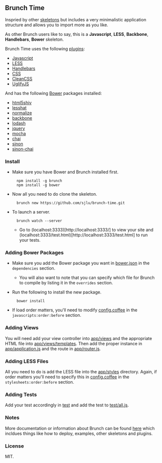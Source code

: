 ## Brunch Time

Inspried by other [skeletons](https://github.com/brunch/brunch/wiki/Skeletons) but includes a very minimalistic application structure and allows you to import more as you like.

As other Brunch users like to say, this is a **Javascript**, **LESS**, **Backbone**, **Handlebars**, **Bower** skeleton.

Brunch Time uses the following [plugins](https://github.com/brunch/brunch/wiki/Plugins):
* [Javascript](https://github.com/brunch/javascript-brunch)
* [LESS](https://github.com/brunch/less-brunch)
* [Handlebars](https://github.com/brunch/handlebars-brunch)
* [CSS](https://github.com/brunch/css-brunch)
* [CleanCSS](https://github.com/brunch/clean-css-brunch)
* [UglifyJS](https://github.com/brunch/uglify-js-brunch)

And has the following [Bower](http://bower.io) packages installed:
* [html5shiv](https://github.com/aFarkas/html5shiv)
* [lesshat](https://github.com/CSSHat/LESSHat)
* [normalize](https://github.com/necolas/normalize.css)
* [backbone](https://github.com/jashkenas/backbone)
* [lodash](https://github.com/lodash/lodash)
* [jquery](https://github.com/jquery/jquery)
* [mocha](https://github.com/visionmedia/mocha)
* [chai](https://github.com/chaijs/chai)
* [sinon](https://github.com/cjohansen/Sinon.JS)
* [sinon-chai](https://github.com/domenic/sinon-chai)

### Install

* Make sure you have Bower and Brunch installed first.

        npm install -g brunch
        npm install -g bower

* Now all you need to do clone the skeleton.

        brunch new https://github.com/sjlu/brunch-time.git

* To launch a server.

        brunch watch --server

    * Go to (localhost:3333)[http://localhost:3333/] to view your site and (localhost:3333/test.html)[http://localhost:3333/test.html] to run your tests.

### Adding Bower Packages

* Make sure you add the Bower package you want in [bower.json](bower.json) in the `dependencies` section.
    * You will also want to note that you can specify which file for Brunch to compile by listing it in the `overrides` section.

* Run the following to install the new package.

        bower install

* If load order matters, you'll need to modify [config.coffee](config.coffee) in the `javascripts:order:before` section.

### Adding Views

You will need add your view controller into [app/views](app/views) and the appropriate HTML file into [app/views/templates](app/views/templates). Then add the proper instance in [app/application.js](app/application.js) and the route in [app/router.js](app/router.js).

### Adding LESS Files

All you need to do is add the LESS file into the [app/styles](app/styles) directory. Again, if order matters you'll need to specify this in [config.coffee](config.coffee) in the `stylesheets:order:before` section.

### Adding Tests

Add your test accordingly in [test](test) and add the test to [test/all.js](test/all.js).

### Notes

More documentation or information about Brunch can be found [here](http://brunch.io/#deploying) which incldues things like how to deploy, examples, other skeletons and plugins.

### License

MIT.